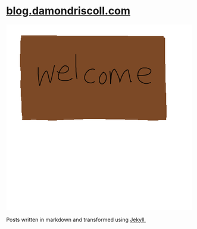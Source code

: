 # [blog.damondriscoll.com](https://blog.damondriscoll.com)

![stick figure holding a brown wooden sign that has the word welcome on it over his head](_images/welcome.png)

Posts written in markdown and transformed using [Jekyll.](https://jekyllrb.com/)
